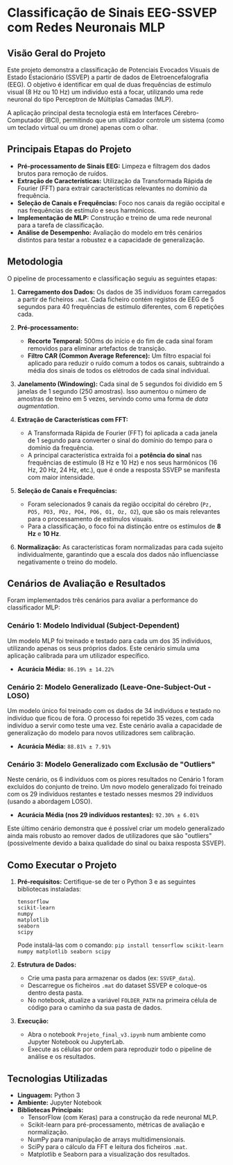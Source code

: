 # Classificação de Sinais EEG-SSVEP com Redes Neuronais MLP

## Visão Geral do Projeto

Este projeto demonstra a classificação de Potenciais Evocados Visuais de Estado Estacionário (SSVEP) a partir de dados de Eletroencefalografia (EEG). O objetivo é identificar em qual de duas frequências de estímulo visual (8 Hz ou 10 Hz) um indivíduo está a focar, utilizando uma rede neuronal do tipo Perceptron de Múltiplas Camadas (MLP).

A aplicação principal desta tecnologia está em Interfaces Cérebro-Computador (BCI), permitindo que um utilizador controle um sistema (como um teclado virtual ou um drone) apenas com o olhar.

## Principais Etapas do Projeto

* **Pré-processamento de Sinais EEG:** Limpeza e filtragem dos dados brutos para remoção de ruídos.
* **Extração de Características:** Utilização da Transformada Rápida de Fourier (FFT) para extrair características relevantes no domínio da frequência.
* **Seleção de Canais e Frequências:** Foco nos canais da região occipital e nas frequências de estímulo e seus harmónicos.
* **Implementação de MLP:** Construção e treino de uma rede neuronal para a tarefa de classificação.
* **Análise de Desempenho:** Avaliação do modelo em três cenários distintos para testar a robustez e a capacidade de generalização.

## Metodologia

O pipeline de processamento e classificação seguiu as seguintes etapas:

1.  **Carregamento dos Dados:** Os dados de 35 indivíduos foram carregados a partir de ficheiros `.mat`. Cada ficheiro contém registos de EEG de 5 segundos para 40 frequências de estímulo diferentes, com 6 repetições cada.

2.  **Pré-processamento:**
    * **Recorte Temporal:** 500ms do início e do fim de cada sinal foram removidos para eliminar artefactos de transição.
    * **Filtro CAR (Common Average Reference):** Um filtro espacial foi aplicado para reduzir o ruído comum a todos os canais, subtraindo a média dos sinais de todos os elétrodos de cada sinal individual.

3.  **Janelamento (Windowing):** Cada sinal de 5 segundos foi dividido em 5 janelas de 1 segundo (250 amostras). Isso aumentou o número de amostras de treino em 5 vezes, servindo como uma forma de *data augmentation*.

4.  **Extração de Características com FFT:**
    * A Transformada Rápida de Fourier (FFT) foi aplicada a cada janela de 1 segundo para converter o sinal do domínio do tempo para o domínio da frequência.
    * A principal característica extraída foi a **potência do sinal** nas frequências de estímulo (8 Hz e 10 Hz) e nos seus harmónicos (16 Hz, 20 Hz, 24 Hz, etc.), que é onde a resposta SSVEP se manifesta com maior intensidade.

5.  **Seleção de Canais e Frequências:**
    * Foram selecionados 9 canais da região occipital do cérebro (`Pz, PO5, PO3, POz, PO4, PO6, O1, Oz, O2`), que são os mais relevantes para o processamento de estímulos visuais.
    * Para a classificação, o foco foi na distinção entre os estímulos de **8 Hz** e **10 Hz**.

6.  **Normalização:** As características foram normalizadas para cada sujeito individualmente, garantindo que a escala dos dados não influenciasse negativamente o treino do modelo.

## Cenários de Avaliação e Resultados

Foram implementados três cenários para avaliar a performance do classificador MLP:

### Cenário 1: Modelo Individual (Subject-Dependent)

Um modelo MLP foi treinado e testado para cada um dos 35 indivíduos, utilizando apenas os seus próprios dados. Este cenário simula uma aplicação calibrada para um utilizador específico.

* **Acurácia Média:** `86.19% ± 14.22%`

### Cenário 2: Modelo Generalizado (Leave-One-Subject-Out - LOSO)

Um modelo único foi treinado com os dados de 34 indivíduos e testado no indivíduo que ficou de fora. O processo foi repetido 35 vezes, com cada indivíduo a servir como teste uma vez. Este cenário avalia a capacidade de generalização do modelo para novos utilizadores sem calibração.

* **Acurácia Média:** `88.81% ± 7.91%`

### Cenário 3: Modelo Generalizado com Exclusão de "Outliers"

Neste cenário, os 6 indivíduos com os piores resultados no Cenário 1 foram excluídos do conjunto de treino. Um novo modelo generalizado foi treinado com os 29 indivíduos restantes e testado nesses mesmos 29 indivíduos (usando a abordagem LOSO).

* **Acurácia Média (nos 29 indivíduos restantes):** `92.30% ± 6.01%`

Este último cenário demonstra que é possível criar um modelo generalizado ainda mais robusto ao remover dados de utilizadores que são "outliers" (possivelmente devido a baixa qualidade do sinal ou baixa resposta SSVEP).

## Como Executar o Projeto

1.  **Pré-requisitos:** Certifique-se de ter o Python 3 e as seguintes bibliotecas instaladas:
    ```
    tensorflow
    scikit-learn
    numpy
    matplotlib
    seaborn
    scipy
    ```
    Pode instalá-las com o comando:
    `pip install tensorflow scikit-learn numpy matplotlib seaborn scipy`

2.  **Estrutura de Dados:**
    * Crie uma pasta para armazenar os dados (ex: `SSVEP_data`).
    * Descarregue os ficheiros `.mat` do dataset SSVEP e coloque-os dentro desta pasta.
    * No notebook, atualize a variável `FOLDER_PATH` na primeira célula de código para o caminho da sua pasta de dados.

3.  **Execução:**
    * Abra o notebook `Projeto_final_v3.ipynb` num ambiente como Jupyter Notebook ou JupyterLab.
    * Execute as células por ordem para reproduzir todo o pipeline de análise e os resultados.

## Tecnologias Utilizadas

* **Linguagem:** Python 3
* **Ambiente:** Jupyter Notebook
* **Bibliotecas Principais:**
    * TensorFlow (com Keras) para a construção da rede neuronal MLP.
    * Scikit-learn para pré-processamento, métricas de avaliação e normalização.
    * NumPy para manipulação de arrays multidimensionais.
    * SciPy para o cálculo da FFT e leitura dos ficheiros `.mat`.
    * Matplotlib e Seaborn para a visualização dos resultados.

